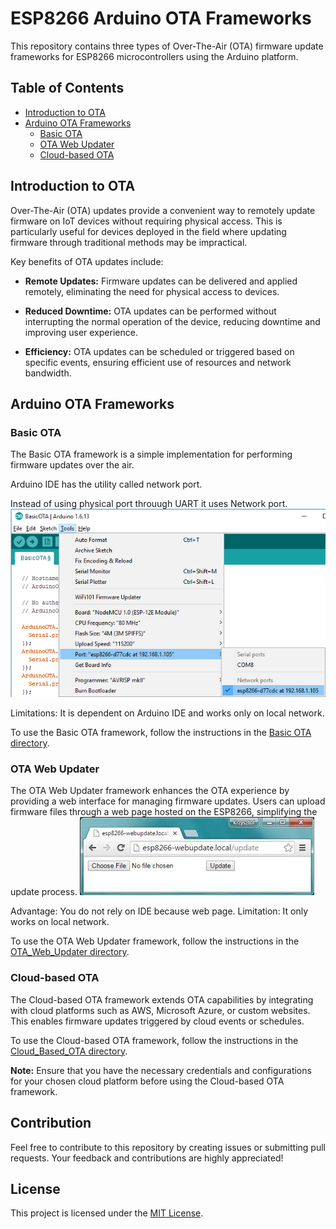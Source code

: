 # ESP8266 Arduino OTA Frameworks

This repository contains three types of Over-The-Air (OTA) firmware update frameworks for ESP8266 microcontrollers using the Arduino platform.

## Table of Contents

- [Introduction to OTA](#introduction-to-ota)
- [Arduino OTA Frameworks](#arduino-ota-frameworks)
  - [Basic OTA](#basic-ota)
  - [OTA Web Updater](#ota-web-updater)
  - [Cloud-based OTA](#cloud-based-ota)

## Introduction to OTA

Over-The-Air (OTA) updates provide a convenient way to remotely update firmware on IoT devices without requiring physical access. This is particularly useful for devices deployed in the field where updating firmware through traditional methods may be impractical.

Key benefits of OTA updates include:

- **Remote Updates:** Firmware updates can be delivered and applied remotely, eliminating the need for physical access to devices.
  
- **Reduced Downtime:** OTA updates can be performed without interrupting the normal operation of the device, reducing downtime and improving user experience.

- **Efficiency:** OTA updates can be scheduled or triggered based on specific events, ensuring efficient use of resources and network bandwidth.

## Arduino OTA Frameworks

### Basic OTA

The Basic OTA framework is a simple implementation for performing firmware updates over the air.

Arduino IDE has the utility called network port.

Instead of using physical port throuugh UART it uses Network port.
![Network Port Image](OTA/Basic_OTA/Images/network_port.webp)

Limitations: It is dependent on Arduino IDE and works only on local network.

To use the Basic OTA framework, follow the instructions in the [Basic OTA directory](./Basic_OTA).

### OTA Web Updater

The OTA Web Updater framework enhances the OTA experience by providing a web interface for managing firmware updates. Users can upload firmware files through a web page hosted on the ESP8266, simplifying the update process.
![Webpage Image](OTA/WebUpdater/images/webpage.jpeg)

Advantage: You do not rely on IDE because web page.
Limitation: It only works on local network.

To use the OTA Web Updater framework, follow the instructions in the [OTA_Web_Updater directory](./OTA_Web_Updater).

### Cloud-based OTA

The Cloud-based OTA framework extends OTA capabilities by integrating with cloud platforms such as AWS, Microsoft Azure, or custom websites. This enables firmware updates triggered by cloud events or schedules.

To use the Cloud-based OTA framework, follow the instructions in the [Cloud_Based_OTA directory](./Cloud_Based_OTA).

**Note:** Ensure that you have the necessary credentials and configurations for your chosen cloud platform before using the Cloud-based OTA framework.

## Contribution

Feel free to contribute to this repository by creating issues or submitting pull requests. Your feedback and contributions are highly appreciated!

## License

This project is licensed under the [MIT License](LICENSE).

